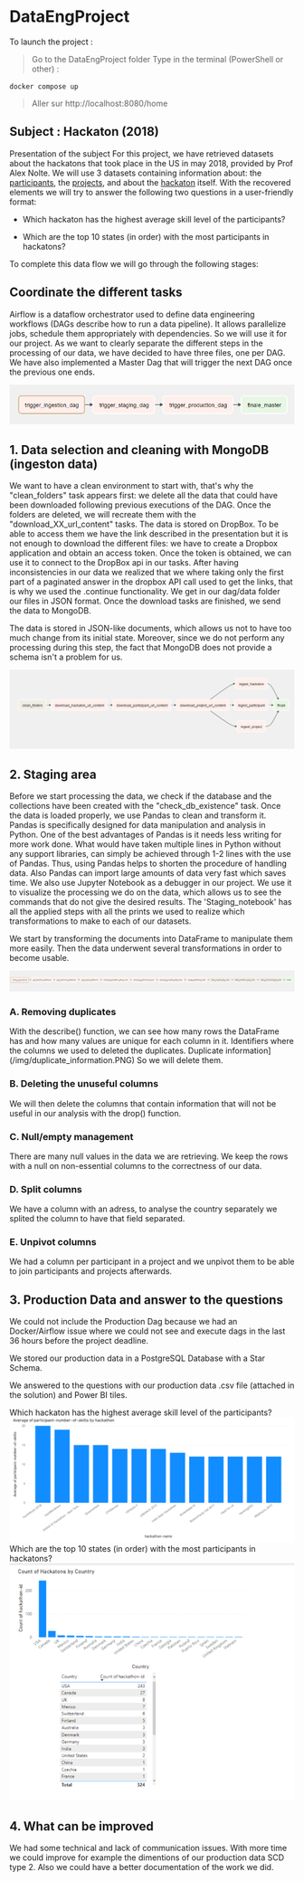 # DataEngProject

To launch the project :
> Go to the DataEngProject folder
> Type in the terminal (PowerShell or other) :
```
docker compose up
```
> Aller sur http://localhost:8080/home

## Subject : Hackaton (2018)

Presentation of the subject
For this project, we have retrieved datasets about the hackatons that took place in the US in may 2018, provided by Prof Alex Nolte. We will use 3 datasets containing information about: the [participants](https://www.dropbox.com/sh/4i4tp6y0kl2lk24/AACnkkHEropuFClu7XgbhPuja/participants?dl=0&subfolder_nav_tracking=1), the [projects](https://www.dropbox.com/sh/4i4tp6y0kl2lk24/AABMXKB4WetwcT_f1YoNtpbDa/projects?dl=0&subfolder_nav_tracking=1), and about the [hackaton](https://www.dropbox.com/sh/4i4tp6y0kl2lk24/AACsy_Ll8IgUjXujQSVR4KUIa/hackathons?dl=0&subfolder_nav_tracking=1) itself. With the recovered elements we will try to answer the following two questions in a user-friendly format:

  - Which hackaton has the highest average skill level of the participants?
               
  - Which are the top 10 states (in order) with the most participants in hackatons? 

To complete this data flow we will go through the following stages:

## Coordinate the different tasks

Airflow is a dataflow orchestrator used to define data engineering workflows (DAGs describe how to run a data pipeline). It allows parallelize jobs, schedule them appropriately with dependencies. So we will use it for our project. As we want to clearly separate the different steps in the processing of our data, we have decided to have three files, one per DAG. We have also implemented a Master Dag that will trigger the next DAG once the previous one ends.

![Master Dag](/img/master_dag.PNG)

## 1. Data selection and cleaning with MongoDB (ingeston data)
We want to have a clean environment to start with, that's why the "clean_folders" task appears first: we delete all the data that could have been downloaded following previous executions of the DAG. 
Once the folders are deleted, we will recreate them with the "download_XX_url_content" tasks. The data is stored on DropBox. To be able to access them we have the link described in the presentation but it is not enough to download the different files: we have to create a Dropbox application and obtain an access token. Once the token is obtained, we can use it to connect to the DropBox api in our tasks. 
After having inconsistencies in our data we realized that we where taking only the first part of a paginated answer in the dropbox API call used to get the links, that is why we used the .continue functionality.
We get in our dag/data folder our files in JSON format. Once the download tasks are finished, we send the data to MongoDB.

The data is stored in JSON-like documents, which allows us not to have too much change from its initial state. Moreover, since we do not perform any processing during this step, the fact that MongoDB does not provide a schema isn't a problem for us.

![Ingestion Dag](/img/ingestion_dag.PNG)

## 2. Staging area

Before we start processing the data, we check if the database and the collections have been created with the "check_db_existence" task.
Once the data is loaded properly, we use Pandas to clean and transform it. Pandas is specifically designed for data manipulation and analysis in Python. One of the best advantages of Pandas is it needs less writing for more work done. What would have taken multiple lines in Python without any support libraries, can simply be achieved through 1-2 lines with the use of Pandas. Thus, using Pandas helps to shorten the procedure of handling data. Also Pandas can import large amounts of data very fast which saves time.
We also use Jupyter Notebook as a debugger in our project. We use it to visualize the processing we do on the data, which allows us to see the commands that do not give the desired results. The 'Staging_notebook' has all the applied steps with all the prints we used to realize which transformations to make to each of our datasets.

We start by transforming the documents into DataFrame to manipulate them more easily. Then the data underwent several transformations in order to become usable.

![Staging Dag](/img/staging_dag.PNG)

### A. Removing duplicates
With the describe() function, we can see how many rows the DataFrame has and how many values are unique for each column in it. Identifiers where the columns we used to deleted the duplicates.
Duplicate information](/img/duplicate_information.PNG)
So we will delete them.
### B. Deleting the unuseful columns
We will then delete the columns that contain information that will not be useful in our analysis with the drop() function.
### C. Null/empty management
There are many null values in the data we are retrieving. We keep the rows with a null on non-essential columns to the correctness of our data.
### D. Split columns
We have a column with an adress, to analyse the country separately we splited the column to have that field separated.
### E. Unpivot columns
We had a column per participant in a project and we unpivot them to be able to join participants and projects afterwards.

## 3. Production Data and answer to the questions
We could not include the Production Dag because we had an Docker/Airflow issue where we could not see and execute dags in the last 36 hours before the project deadline.

We stored our production data in a PostgreSQL Database with a Star Schema.

We answered to the questions with our production data .csv file (attached in the solution) and Power BI tiles.


Which hackaton has the highest average skill level of the participants?
![Average skills](/img/skill_average.png)
Which are the top 10 states (in order) with the most participants in hackatons?
![Top 10 States](/img/top_10_states.png)


## 4. What can be improved

We had some technical and lack of communication issues. With more time we could improve for example the dimentions of our production data SCD type 2. Also we could have a better documentation of the work we did.  
